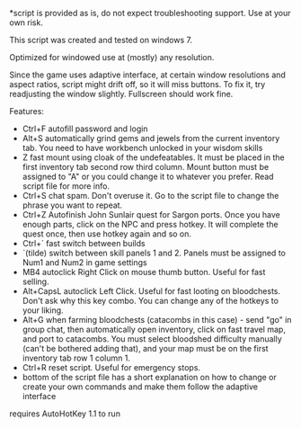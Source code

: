 *script is provided as is, do not expect troubleshooting support. Use at your own risk.


This script was created and tested on windows 7. 

Optimized for windowed use at (mostly) any resolution. 

Since the game uses adaptive interface, at certain window resolutions and aspect ratios, script might drift off, so it will miss buttons. To fix it, try readjusting the window slightly. Fullscreen should work fine.

Features:
- Ctrl+F	autofill password and login
- Alt+S 	automatically grind gems and jewels from the current inventory tab. You need to have workbench unlocked in your wisdom skills
- Z     	fast mount using cloak of the undefeatables. It must be placed in the first inventory tab second row third column. Mount button must be assigned to "A" or you could change it to whatever you prefer. Read script file for more info.
- Ctrl+S	chat spam. Don't overuse it. Go to the script file to change the phrase you want to repeat.
- Ctrl+Z	Autofinish John Sunlair quest for Sargon ports. Once you have enough parts, click on the NPC and press hotkey. It will complete the quest once, then use hotkey again and so on.
- Ctrl+`	fast switch between builds
- `(tilde)	switch between skill panels 1 and 2. Panels must be assigned to Num1 and Num2 in game settings
- MB4    	autoclick Right Click on mouse thumb button. Useful for fast selling.
- Alt+CapsL	autoclick Left Click. Useful for fast looting on bloodchests. Don't ask why this key combo. You can change any of the hotkeys to your liking.
- Alt+G		when farming bloodchests (catacombs in this case) - send "go" in group chat, then automatically open inventory, click on fast travel map, and port to catacombs. You must select bloodshed difficulty manually (can't be bothered adding that), and your map must be on the first inventory tab row 1 column 1.
- Ctrl+R	reset script. Useful for emergency stops.
- bottom of the script file has a short explanation on how to change or create your own commands and make them follow the adaptive interface


requires AutoHotKey 1.1 to run
